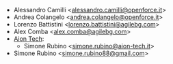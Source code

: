 - Alessandro Camilli \<<alessandro.camilli@openforce.it>\>
- Andrea Colangelo \<<andrea.colangelo@openforce.it>\>
- Lorenzo Battistini \<<lorenzo.battistini@agilebg.com>\>
- Alex Comba \<<alex.comba@agilebg.com>\>
- [Aion Tech](https://aiontech.company/):
  - Simone Rubino \<<simone.rubino@aion-tech.it>\>
- Simone Rubino \<<simone.rubino88@gmail.com>\>
